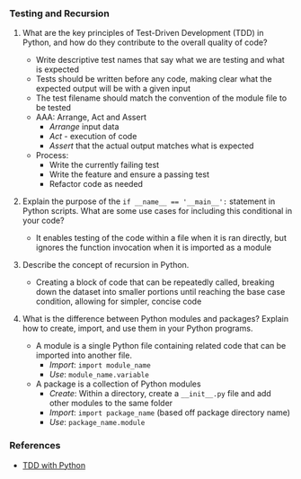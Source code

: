 ### Testing and Recursion

1. What are the key principles of Test-Driven Development (TDD) in Python, and how do they contribute to the overall quality of code?
      - Write descriptive test names that say what we are testing and what is expected
      - Tests should be written before any code, making clear what the expected output will be with a given input
      - The test filename should match the convention of the module file to be tested
      - AAA: Arrange, Act and Assert
        - *Arrange* input data
        - *Act* - execution of code
        - *Assert* that the actual output matches what is expected
      - Process:
        - Write the currently failing test
        - Write the feature and ensure a passing test
        - Refactor code as needed

2. Explain the purpose of the `if __name__ == '__main__':` statement in Python scripts. What are some use cases for including this conditional in your code?
     - It enables testing of the code within a file when it is ran directly, but ignores the function invocation when it is imported as a module

3. Describe the concept of recursion in Python.
    - Creating a block of code that can be repeatedly called, breaking down the dataset into smaller portions until reaching the base case condition, allowing for simpler, concise code
4. What is the difference between Python modules and packages? Explain how to create, import, and use them in your Python programs.
    - A module is a single Python file containing related code that can be imported into another file.
      - *Import*: `import module_name`
      - *Use*: `module_name.variable`
    - A package is a collection of Python modules
      - *Create*: Within a directory, create a `__init__.py` file and add other modules to the same folder
      - *Import*: `import package_name` (based off package directory name)
      - *Use*: `package_name.module`

### References
- [TDD with Python](https://code.likeagirl.io/in-tests-we-trust-tdd-with-python-af69f47e6932)